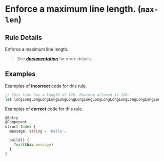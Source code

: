 # Enforce a maximum line length. (`max-len`)

## Rule Details

Enforce a maximum line length.

> See [***documentation***](https://developer.huawei.com/consumer/{{region}}/doc/harmonyos-guides-{{apiVersion}}/ide_max-len-{{apiVersion}}) for more details.

## Examples

Examples of **incorrect** code for this rule.

```ts
// This line has a length of 126. Maximum allowed is 120.
let longLongLongLongLongLongLongLongLongLongLongLongLongLongLongLongLongLongLongLongLongLongLongLongLongLongLongLongName = 10;
```

Examples of **correct** code for this rule.

```ts
@Entry
@Component
struct Index {
  message: string = 'hello';

  build() {
    Text(this.message)
  }
}
```
